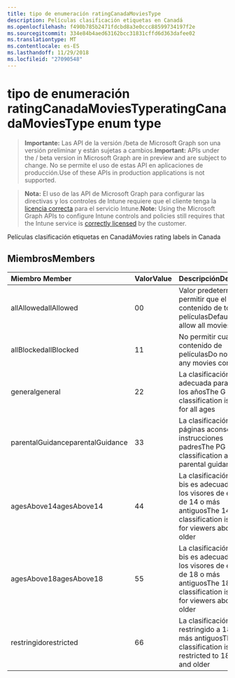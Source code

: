 ```yaml
---
title: tipo de enumeración ratingCanadaMoviesType
description: Películas clasificación etiquetas en Canadá
ms.openlocfilehash: f490b785b2471fdcbd8a3e0ccc88599734197f2e
ms.sourcegitcommit: 334e84b4aed63162bcc31831cffd6d363dafee02
ms.translationtype: MT
ms.contentlocale: es-ES
ms.lasthandoff: 11/29/2018
ms.locfileid: "27090548"
---
```

# <a name="ratingcanadamoviestype-enum-type"></a><span data-ttu-id="33f8e-103">tipo de enumeración ratingCanadaMoviesType</span><span class="sxs-lookup"><span data-stu-id="33f8e-103">ratingCanadaMoviesType enum type</span></span>

> <span data-ttu-id="33f8e-104">**Importante:** Las API de la versión /beta de Microsoft Graph son una versión preliminar y están sujetas a cambios.</span><span class="sxs-lookup"><span data-stu-id="33f8e-104">**Important:** APIs under the / beta version in Microsoft Graph are in preview and are subject to change.</span></span> <span data-ttu-id="33f8e-105">No se permite el uso de estas API en aplicaciones de producción.</span><span class="sxs-lookup"><span data-stu-id="33f8e-105">Use of these APIs in production applications is not supported.</span></span>

> <span data-ttu-id="33f8e-106">**Nota:** El uso de las API de Microsoft Graph para configurar las directivas y los controles de Intune requiere que el cliente tenga la [licencia correcta](https://go.microsoft.com/fwlink/?linkid=839381) para el servicio Intune.</span><span class="sxs-lookup"><span data-stu-id="33f8e-106">**Note:** Using the Microsoft Graph APIs to configure Intune controls and policies still requires that the Intune service is [correctly licensed](https://go.microsoft.com/fwlink/?linkid=839381) by the customer.</span></span>

<span data-ttu-id="33f8e-107">Películas clasificación etiquetas en Canadá</span><span class="sxs-lookup"><span data-stu-id="33f8e-107">Movies rating labels in Canada</span></span>
## <a name="members"></a><span data-ttu-id="33f8e-108">Miembros</span><span class="sxs-lookup"><span data-stu-id="33f8e-108">Members</span></span>
|<span data-ttu-id="33f8e-109">Miembro	</span><span class="sxs-lookup"><span data-stu-id="33f8e-109">Member</span></span>|<span data-ttu-id="33f8e-110">Valor</span><span class="sxs-lookup"><span data-stu-id="33f8e-110">Value</span></span>|<span data-ttu-id="33f8e-111">Descripción</span><span class="sxs-lookup"><span data-stu-id="33f8e-111">Description</span></span>|
|:---|:---|:---|
|<span data-ttu-id="33f8e-112">allAllowed</span><span class="sxs-lookup"><span data-stu-id="33f8e-112">allAllowed</span></span>|<span data-ttu-id="33f8e-113">0</span><span class="sxs-lookup"><span data-stu-id="33f8e-113">0</span></span>|<span data-ttu-id="33f8e-114">Valor predeterminado, permitir que el contenido de todas las películas</span><span class="sxs-lookup"><span data-stu-id="33f8e-114">Default value, allow all movies content</span></span>|
|<span data-ttu-id="33f8e-115">allBlocked</span><span class="sxs-lookup"><span data-stu-id="33f8e-115">allBlocked</span></span>|<span data-ttu-id="33f8e-116">1</span><span class="sxs-lookup"><span data-stu-id="33f8e-116">1</span></span>|<span data-ttu-id="33f8e-117">No permitir cualquier contenido de películas</span><span class="sxs-lookup"><span data-stu-id="33f8e-117">Do not allow any movies content</span></span>|
|<span data-ttu-id="33f8e-118">general</span><span class="sxs-lookup"><span data-stu-id="33f8e-118">general</span></span>|<span data-ttu-id="33f8e-119">2</span><span class="sxs-lookup"><span data-stu-id="33f8e-119">2</span></span>|<span data-ttu-id="33f8e-120">La clasificación G es adecuada para todos los años</span><span class="sxs-lookup"><span data-stu-id="33f8e-120">The G classification is suitable for all ages</span></span>|
|<span data-ttu-id="33f8e-121">parentalGuidance</span><span class="sxs-lookup"><span data-stu-id="33f8e-121">parentalGuidance</span></span>|<span data-ttu-id="33f8e-122">3</span><span class="sxs-lookup"><span data-stu-id="33f8e-122">3</span></span>|<span data-ttu-id="33f8e-123">La clasificación de páginas aconseja instrucciones padres</span><span class="sxs-lookup"><span data-stu-id="33f8e-123">The PG classification advises parental guidance</span></span>|
|<span data-ttu-id="33f8e-124">agesAbove14</span><span class="sxs-lookup"><span data-stu-id="33f8e-124">agesAbove14</span></span>|<span data-ttu-id="33f8e-125">4</span><span class="sxs-lookup"><span data-stu-id="33f8e-125">4</span></span>|<span data-ttu-id="33f8e-126">La clasificación de 14 bis es adecuada para los visores de encima de 14 o más antiguos</span><span class="sxs-lookup"><span data-stu-id="33f8e-126">The 14A classification is suitable for viewers above 14 or older</span></span>|
|<span data-ttu-id="33f8e-127">agesAbove18</span><span class="sxs-lookup"><span data-stu-id="33f8e-127">agesAbove18</span></span>|<span data-ttu-id="33f8e-128">5</span><span class="sxs-lookup"><span data-stu-id="33f8e-128">5</span></span>|<span data-ttu-id="33f8e-129">La clasificación de 18 bis es adecuada para los visores de encima de 18 o más antiguos</span><span class="sxs-lookup"><span data-stu-id="33f8e-129">The 18A classification is suitable for viewers above 18 or older</span></span>|
|<span data-ttu-id="33f8e-130">restringido</span><span class="sxs-lookup"><span data-stu-id="33f8e-130">restricted</span></span>|<span data-ttu-id="33f8e-131">6</span><span class="sxs-lookup"><span data-stu-id="33f8e-131">6</span></span>|<span data-ttu-id="33f8e-132">La clasificación R está restringido a 18 años y más antiguos</span><span class="sxs-lookup"><span data-stu-id="33f8e-132">The R classification is restricted to 18 years and older</span></span>|





